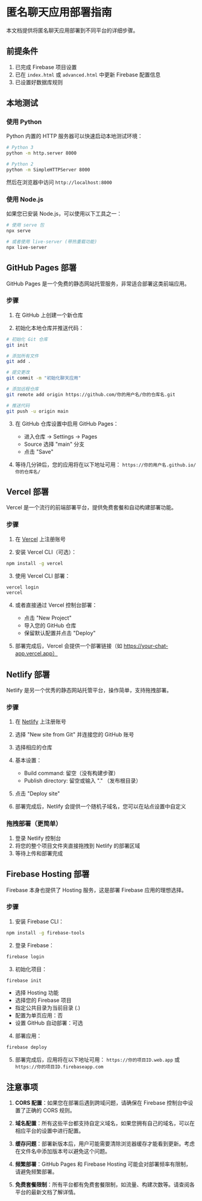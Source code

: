 # 匿名聊天应用部署指南

本文档提供将匿名聊天应用部署到不同平台的详细步骤。

## 前提条件

1. 已完成 Firebase 项目设置
2. 已在 `index.html` 或 `advanced.html` 中更新 Firebase 配置信息
3. 已设置好数据库规则

## 本地测试

### 使用 Python

Python 内置的 HTTP 服务器可以快速启动本地测试环境：

```bash
# Python 3
python -m http.server 8000

# Python 2
python -m SimpleHTTPServer 8000
```

然后在浏览器中访问 `http://localhost:8000`

### 使用 Node.js

如果您已安装 Node.js，可以使用以下工具之一：

```bash
# 使用 serve 包
npx serve

# 或者使用 live-server (带热重载功能)
npx live-server
```

## GitHub Pages 部署

GitHub Pages 是一个免费的静态网站托管服务，非常适合部署这类前端应用。

### 步骤

1. 在 GitHub 上创建一个新仓库

2. 初始化本地仓库并推送代码：

```bash
# 初始化 Git 仓库
git init

# 添加所有文件
git add .

# 提交更改
git commit -m "初始化聊天应用"

# 添加远程仓库
git remote add origin https://github.com/你的用户名/你的仓库名.git

# 推送代码
git push -u origin main
```

3. 在 GitHub 仓库设置中启用 GitHub Pages：
   - 进入仓库 → Settings → Pages
   - Source 选择 "main" 分支
   - 点击 "Save"

4. 等待几分钟后，您的应用将在以下地址可用：
   `https://你的用户名.github.io/你的仓库名/`

## Vercel 部署

Vercel 是一个流行的前端部署平台，提供免费套餐和自动构建部署功能。

### 步骤

1. 在 [Vercel](https://vercel.com) 上注册账号

2. 安装 Vercel CLI（可选）：
```bash
npm install -g vercel
```

3. 使用 Vercel CLI 部署：
```bash
vercel login
vercel
```

4. 或者直接通过 Vercel 控制台部署：
   - 点击 "New Project"
   - 导入您的 GitHub 仓库
   - 保留默认配置并点击 "Deploy"

5. 部署完成后，Vercel 会提供一个部署链接（如 https://your-chat-app.vercel.app）

## Netlify 部署

Netlify 是另一个优秀的静态网站托管平台，操作简单，支持拖拽部署。

### 步骤

1. 在 [Netlify](https://netlify.com) 上注册账号

2. 选择 "New site from Git" 并连接您的 GitHub 账号

3. 选择相应的仓库

4. 基本设置：
   - Build command: 留空（没有构建步骤）
   - Publish directory: 留空或输入 "." （发布根目录）

5. 点击 "Deploy site"

6. 部署完成后，Netlify 会提供一个随机子域名，您可以在站点设置中自定义

### 拖拽部署（更简单）

1. 登录 Netlify 控制台
2. 将您的整个项目文件夹直接拖拽到 Netlify 的部署区域
3. 等待上传和部署完成

## Firebase Hosting 部署

Firebase 本身也提供了 Hosting 服务，这是部署 Firebase 应用的理想选择。

### 步骤

1. 安装 Firebase CLI：
```bash
npm install -g firebase-tools
```

2. 登录 Firebase：
```bash
firebase login
```

3. 初始化项目：
```bash
firebase init
```
   - 选择 Hosting 功能
   - 选择您的 Firebase 项目
   - 指定公共目录为当前目录 (.)
   - 配置为单页应用：否
   - 设置 GitHub 自动部署：可选

4. 部署应用：
```bash
firebase deploy
```

5. 部署完成后，应用将在以下地址可用：
   `https://你的项目ID.web.app` 或 `https://你的项目ID.firebaseapp.com`

## 注意事项

1. **CORS 配置**：如果您在部署后遇到跨域问题，请确保在 Firebase 控制台中设置了正确的 CORS 规则。

2. **域名配置**：所有这些平台都支持自定义域名，如果您拥有自己的域名，可以在相应平台的设置中进行配置。

3. **缓存问题**：部署新版本后，用户可能需要清除浏览器缓存才能看到更新。考虑在文件名中添加版本号以避免这个问题。

4. **频繁部署**：GitHub Pages 和 Firebase Hosting 可能会对部署频率有限制，请避免频繁部署。

5. **免费套餐限制**：所有平台都有免费套餐限制，如流量、构建次数等。请查阅各平台的最新文档了解详情。 